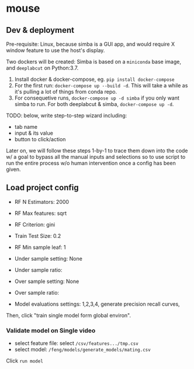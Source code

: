 # mouse

## Dev & deployment

Pre-requisite: Linux, because simba is a GUI app, and would require X window feature to use the host's display.

Two dockers will be created: Simba is based on a `miniconda` base image, and `deeplabcut` on Python:3.7.

1. Install docker & docker-compose, eg. `pip install docker-compose`
2. For the first run: `docker-compose up --build -d`. This will take a while as it's pulling a lot of things from conda repo.
3. For consequetive runs, `docker-compose up -d simba` if you only want simba to run. For both deeplabcut & simba, `docker-compose up -d`.


TODO: below, write step-to-step wizard including:
- tab name
- input & its value
- button to click/action

Later on, we will follow these steps 1-by-1 to trace them down into
the code w/ a goal to bypass all the manual inputs and selections so
to use script to run the entire process w/o human intervention once a
config has been given.

## Load project config

- RF N Estimators: 2000
- RF Max features: sqrt
- RF Criterion: gini
- Train Test Size: 0.2
- RF Min sample leaf: 1
- Under sample setting: None
- Under sample ratio:
- Over sample setting: None
- Over sample ratio:

- Model evaluations settings: 1,2,3,4, generate precision recall curves, <save settings to global>

Then, click "train single model form global environ".

### Validate model on Single video

- select feature file: select `/csv/features.../tmp.csv`
- select model: `/feng/models/generate_models/mating.csv`

Click `run model`
